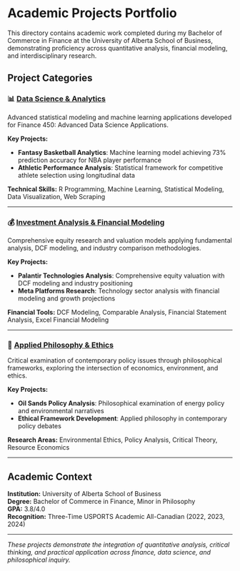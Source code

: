 # Academic Projects Portfolio

This directory contains academic work completed during my Bachelor of Commerce in Finance at the University of Alberta School of Business, demonstrating proficiency across quantitative analysis, financial modeling, and interdisciplinary research.

## Project Categories

### 📊 [Data Science & Analytics](./Data-Science/)
Advanced statistical modeling and machine learning applications developed for Finance 450: Advanced Data Science Applications.

**Key Projects:**
- **Fantasy Basketball Analytics**: Machine learning model achieving 73% prediction accuracy for NBA player performance
- **Athletic Performance Analysis**: Statistical framework for competitive athlete selection using longitudinal data

**Technical Skills:** R Programming, Machine Learning, Statistical Modeling, Data Visualization, Web Scraping

---

### 💰 [Investment Analysis & Financial Modeling](./Investment-Analysis/)
Comprehensive equity research and valuation models applying fundamental analysis, DCF modeling, and industry comparison methodologies.

**Key Projects:**
- **Palantir Technologies Analysis**: Comprehensive equity valuation with DCF modeling and industry positioning
- **Meta Platforms Research**: Technology sector analysis with financial modeling and growth projections

**Financial Tools:** DCF Modeling, Comparable Analysis, Financial Statement Analysis, Excel Financial Modeling

---

### 🎯 [Applied Philosophy & Ethics](./Philosophy/)
Critical examination of contemporary policy issues through philosophical frameworks, exploring the intersection of economics, environment, and ethics.

**Key Projects:**
- **Oil Sands Policy Analysis**: Philosophical examination of energy policy and environmental narratives
- **Ethical Framework Development**: Applied philosophy in contemporary policy debates

**Research Areas:** Environmental Ethics, Policy Analysis, Critical Theory, Resource Economics

---

## Academic Context

**Institution:** University of Alberta School of Business  
**Degree:** Bachelor of Commerce in Finance, Minor in Philosophy  
**GPA:** 3.8/4.0  
**Recognition:** Three-Time USPORTS Academic All-Canadian (2022, 2023, 2024)

---

*These projects demonstrate the integration of quantitative analysis, critical thinking, and practical application across finance, data science, and philosophical inquiry.*